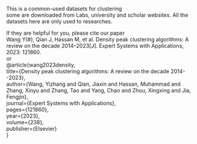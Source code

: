
This is a common-used datasets for clustering     
some are downloaded from Labs, university and scholar websites. All the datasets here are only used to researches. 

If they are helpful for you, please cite our paper   
Wang Y(#), Qian J, Hassan M, et al. Density peak clustering algorithms: A review on the decade 2014–2023[J]. Expert Systems with Applications, 2023: 121860.  
or   
@article{wang2023density,  
  title={Density peak clustering algorithms: A review on the decade 2014--2023},  
  author={Wang, Yizhang and Qian, Jiaxin and Hassan, Muhammad and Zhang, Xinyu and Zhang, Tao and Yang, Chao and Zhou, Xingxing and Jia, Fengjin},   
  journal={Expert Systems with Applications},  
  pages={121860},   
  year={2023},  
  volume={238},   
  publisher={Elsevier}  
}  

